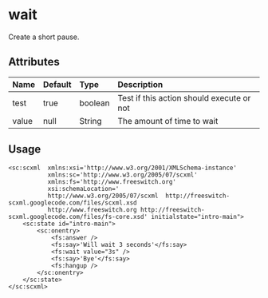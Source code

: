 # wait #
Create a short pause.

## Attributes ##
| **Name**      | **Default** | **Type**      | **Description**                                  |
|:--------------|:------------|:--------------|:-------------------------------------------------|
| test          | true        | boolean       | Test if this action should execute or not        |
| value         | null        | String        | The amount of time to wait                       |

## Usage ##

```
<sc:scxml  xmlns:xsi='http://www.w3.org/2001/XMLSchema-instance'
           xmlns:sc='http://www.w3.org/2005/07/scxml'
           xmlns:fs='http://www.freeswitch.org'
           xsi:schemaLocation='
           http://www.w3.org/2005/07/scxml  http://freeswitch-scxml.googlecode.com/files/scxml.xsd
           http://www.freeswitch.org http://freeswitch-scxml.googlecode.com/files/fs-core.xsd' initialstate="intro-main">
    <sc:state id="intro-main">
        <sc:onentry>
            <fs:answer />
            <fs:say>'Will wait 3 seconds'</fs:say>
            <fs:wait value="3s" />            
            <fs:say>'Bye'</fs:say>
            <fs:hangup />
        </sc:onentry>
    </sc:state>
</sc:scxml>
```

